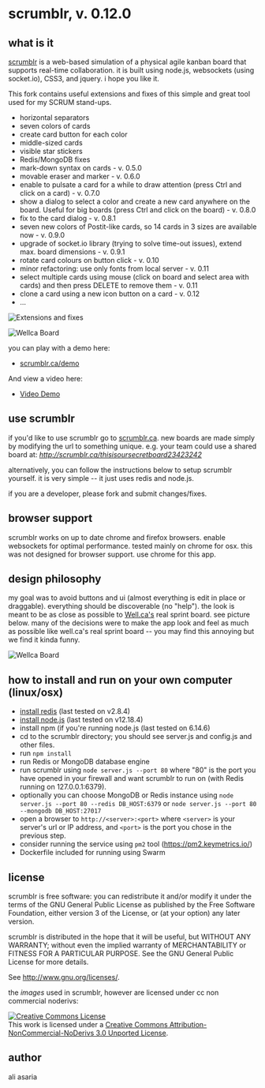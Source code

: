 scrumblr, v. 0.12.0
========

what is it
----------
[scrumblr](http://scrumblr.ca) is a web-based simulation of a physical agile kanban board that supports real-time collaboration. it is built using node.js, websockets (using socket.io), CSS3, and jquery. i hope you like it.

This fork contains useful extensions and fixes of this simple and great tool used for my SCRUM stand-ups.
- horizontal separators
- seven colors of cards
- create card button for each color
- middle-sized cards
- visible star stickers
- Redis/MongoDB fixes
- mark-down syntax on cards - v. 0.5.0
- movable eraser and marker - v. 0.6.0
- enable to pulsate a card for a while to draw attention (press Ctrl and click on a card) - v. 0.7.0
- show a dialog to select a color and create a new card anywhere on the board. Useful for big boards
  (press Ctrl and click on the board) - v. 0.8.0
- fix to the card dialog - v. 0.8.1
- seven new colors of Postit-like cards, so 14 cards in 3 sizes are available now - v. 0.9.0
- upgrade of socket.io library (trying to solve time-out issues), extend max. board dimensions - v. 0.9.1
- rotate card colours on button click - v. 0.10
- minor refactoring: use only fonts from local server - v. 0.11
- select multiple cards using mouse (click on board and select area with cards) and then press DELETE to remove them - v. 0.11
- clone a card using a new icon button on a card - v. 0.12
- ...

![Extensions and fixes](scrumblr_extensions_2020.png)

![Wellca Board](http://scrumblr.ca/images/screenshot.png)

you can play with a demo here:

- [scrumblr.ca/demo](http://scrumblr.ca/demo)

And view a video here:

- [Video Demo](http://www.youtube.com/watch?v=gAKxyOh1zPk)

use scrumblr
------------

if you'd like to use scrumblr go to [scrumblr.ca](http://scrumblr.ca). new boards are made simply by modifying the url to something unique. e.g. your team could use a shared board at: *http://scrumblr.ca/thisisoursecretboard23423242*

alternatively, you can follow the instructions below to setup scrumblr yourself. it is very simple -- it just uses redis and node.js.

if you are a developer, please fork and submit changes/fixes.

browser support
---------------

scrumblr works on up to date chrome and firefox browsers. enable websockets for optimal performance. tested mainly on chrome for osx. this was not designed for browser support. use chrome for this app.

design philosophy
-----------------
my goal was to avoid buttons and ui (almost everything is edit in place or draggable). everything should be discoverable (no "help"). the look is meant to be as close as possible to [Well.ca's](http://well.ca) real sprint board. see picture below. many of the decisions were to make the app look and feel as much as possible like well.ca's real sprint board -- you may find this annoying but we find it kinda funny.

![Wellca Board](http://scrumblr.ca/images/DSC_7093.jpg)


how to install and run on your own computer (linux/osx)
-------------------------------------------------------

- [install redis](http://redis.io/download) (last tested on v2.8.4)
- [install node.js](http://nodejs.org/) (last tested on v12.18.4)
- install npm (if you're running node.js (last tested on 6.14.6)
- cd to the scrumblr directory; you should see server.js and config.js and other files.
- run `npm install`
- run Redis or MongoDB database engine
- run scrumblr using `node server.js --port 80` where "80" is the port you have opened in your firewall and want scrumblr to run on (with Redis running on 127.0.0.1:6379).
- optionally you can choose MongoDB or Redis instance using `node server.js --port 80 --redis DB_HOST:6379` or `node server.js --port 80 --mongodb DB_HOST:27017`
- open a browser to `http://<server>:<port>` where `<server>` is your server's url or IP address, and `<port>` is the port you chose in the previous step.
- consider running the service using `pm2` tool (https://pm2.keymetrics.io/)
- Dockerfile included for running using Swarm

license
-------

scrumblr is free software: you can redistribute it and/or modify
it under the terms of the GNU General Public License as published by
the Free Software Foundation, either version 3 of the License, or
(at your option) any later version.

scrumblr is distributed in the hope that it will be useful,
but WITHOUT ANY WARRANTY; without even the implied warranty of
MERCHANTABILITY or FITNESS FOR A PARTICULAR PURPOSE.  See the
GNU General Public License for more details.

See <http://www.gnu.org/licenses/>.

the *images* used in scrumblr, however are licensed under cc non commercial noderivs:

<a rel="license" href="http://creativecommons.org/licenses/by-nc-nd/3.0/"><img alt="Creative Commons License" style="border-width:0" src="http://i.creativecommons.org/l/by-nc-nd/3.0/80x15.png" /></a><br />This work is licensed under a <a rel="license" href="http://creativecommons.org/licenses/by-nc-nd/3.0/">Creative Commons Attribution-NonCommercial-NoDerivs 3.0 Unported License</a>.

author
------

ali asaria
